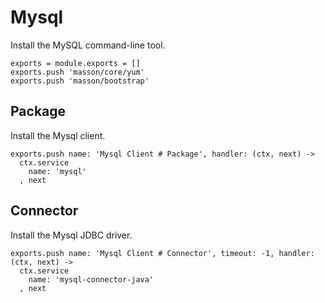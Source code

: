 
# Mysql

Install the MySQL command-line tool.

    exports = module.exports = []
    exports.push 'masson/core/yum'
    exports.push 'masson/bootstrap'

## Package

Install the Mysql client.

    exports.push name: 'Mysql Client # Package', handler: (ctx, next) ->
      ctx.service
        name: 'mysql'
      , next

## Connector

Install the Mysql JDBC driver.

    exports.push name: 'Mysql Client # Connector', timeout: -1, handler: (ctx, next) ->
      ctx.service
        name: 'mysql-connector-java'
      , next



